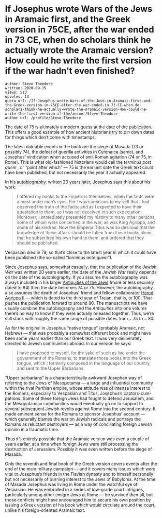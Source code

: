 # If Josephus wrote Wars of the Jews in Aramaic first, and the Greek version in 75CE, after the war ended in 73 CE, when do scholars think he actually wrote the Aramaic version? How could he write the first version if the war hadn't even finished?

	author: Steve Theodore
	written: 2020-09-15
	views: 513
	upvotes: 13
	quora url: /If-Josephus-wrote-Wars-of-the-Jews-in-Aramaic-first-and-the-Greek-version-in-75CE-after-the-war-ended-in-73-CE-when-do-scholars-think-he-actually-wrote-the-Aramaic-version-How-could-he-write-the-first-version-if-the/answer/Steve-Theodore
	author url: /profile/Steve-Theodore


The date of 75 is ultimately a modern guess at the date of the publication. This offers a good example of how ancient historians try to pin down dates for things which don’t come with timestamps.

The latest dateable events in the book are the siege of Masada (73 or possibly 74), the defeat of guerilla activities in Cyrenaica (same), and Josephus’ vindication when accused of anti-Roman agitation (74 or 75, in Rome). This is what old-fashioned historians would call the _terminus post quem_ , or “point after which” — 75 is the earliest date the Greek text could have been published, but not necessarily the year it actually appeared.

In his [autobiography](https://penelope.uchicago.edu/josephus/autobiog.html), written 20 years later, Josephus says this about his work:

> I offered my books to the Emperors themselves, when the facts were almost under men’s eyes. For I was conscious to my self that I had observed the truth of the facts: and as I expected to have their attestation to them, so I was not deceived in such expectation. Moreover, I immediately presented my history to many other persons, some of whom were concerned in the war; as was King Agrippa, and some of his kindred. Now the Emperor Titus was so desirous that the knowledge of these affairs should be taken from these books alone, that he subscribed his own hand to them, and ordered that they should be published.

Vespasian died in 79, so that’s close to the latest year in which it could have been published (the so-called “_terminus ante quem”)._ 

Since Josephus says, somewhat casually, that the publication of the _Jewish War_ was written 20 years earlier, the date of the _Jewish War_  really depends on the date of the autobiography. If you assume the autobiography was always included in his larger [Antiquities of the Jews](https://en.wikipedia.org/wiki/Antiquities_of_the_Jews) (more or less securely dated to 94) then the date becomes 74 or 75. However, the autobiography also assumes the death of Josephus’ friend and fellow-collaborator [Herod Agrippa II](https://www.livius.org/articles/person/herod-agrippa-ii/) — which is dated to the third year of Trajan, that is, to 100. That pushes the publication forward to around 80. The manuscripts we have usually combine the autobiography and the _Antiquities_  into one volume there’s no way to know if they were actually released together. Thus, we’re still stuck with roughly the same range of possible dates from ~ 75 to ~ 80.

As for the original in Josephus “native tongue” (probably Aramaic, not Hebrew) — that was probably a somewhat different book and might have been some years earlier than our Greek text. It was very deliberately directed to Jewish communities abroad. In our version he says:

> I have proposed to myself, for the sake of such as live under the government of the Romans, to translate those books into the Greek tongue, which I formerly composed in the language of our country, and sent to the Upper Barbarians

“Upper barbarians” is a characteristically awkward Josephan way of referring to the Jews of Mesopotamia — a large and influential community within the rival Parthian empire, whose attitude was of intense interest to the Romans, especially to Vespasian and Titus, Josephus’s captors-cum-patrons. Some of these foreign Jews had fought to defend Jerusalem, and the Mesopotamian communities would eventually go on to support to several subsequent Jewish revolts against Rome into the second century. It made eminent sense for the Romans to sponsor Josephus’ account — which generally blames the war on Jewish radicals and portrays the Romans as reluctant destroyers — as a way of conciliating foreign Jewish opinion in a traumatic time.

Thus it’s entirely possible that the Aramaic version was even a couple of years earlier, at a time when foreign Jews were still processing the destruction of Jerusalem. Possibly it was even written before the siege of Masada.

Only the seventh and final book of the Greek version covers events after the end of the main military campaign — and it covers many issues which were vital to Josephus’s friends in the Flavian dynasty and to himself personally but not necessarily of burning interest to the Jews of Babylonia. At the time of Masada Josephus was living in Rome under the watchful eye of Vespasian. He was embroiled in a series of low-grade court intrigues, particularly among other emigre Jews at Rome — he survived then all, but those conflicts might have encouraged him to secure his own position by issuing a Greek version of his book which would circulate around the court, unlike his foreign-oriented Aramaic text.

